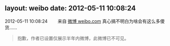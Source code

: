 layout: weibo
date: 2012-05-11 10:08:24
---
2012-05-11 10:08:24  &nbsp;&nbsp;&nbsp;&nbsp;&nbsp;&nbsp; 来自 <a href="http://weibo.com/" rel="nofollow">微博 weibo.com</a>
真心搞不明白为啥会有这么多傻货……
>  抱歉，作者已设置仅展示半年内微博，此微博已不可见。 ​​​
